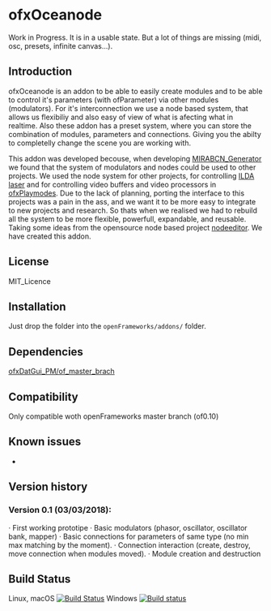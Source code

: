 ofxOceanode
=====================================

Work in Progress. It is in a usable state. But a lot of things are missing (midi, osc, presets, infinite canvas...).

Introduction
------------
ofxOceanode is an addon to be able to easily create modules and to be able to control it's parameters (with ofParameter) via other modules (modulators). For it's interconnection we use a node based system, that allows us flexibiliy and also easy of view of what is afecting what in realtime.
Also these addon has a preset system, where you can store the combination of modules, parameters and connections. Giving you the abilty to completelly change the scene you are working with.

This addon was developed becouse, when developing [MIRABCN_Generator](https://github.com/PlaymodesStudio/MIRABCN_Generator) we found that the system of modulators and nodes could be used to other projects. We used the node system for other projects, for controlling [ILDA laser](http://www.playmodes.com/home/espills/) and for controlling video buffers and video processors in [ofxPlaymodes](https://github.com/PlaymodesStudio/ofxPlaymodes2017).
Due to the lack of planning, porting the interface to this projects was a pain in the ass, and we want it to be more easy to integrate to new projects and research.
So thats when we realised we had to rebuild all the system to be more flexible, powerfull, expandable, and reusable. Taking some ideas from the opensource node based project [nodeeditor](https://github.com/paceholder/nodeeditor). We have created this addon.

License
-------
MIT_Licence

Installation
------------
Just drop the folder into the `openFrameworks/addons/` folder.

Dependencies
------------
[ofxDatGui_PM/of_master_brach](https://github.com/PlaymodesStudio/ofxDatGui_PM/tree/of_master_branch)

Compatibility
------------
Only compatible woth openFrameworks master branch (of0.10)

Known issues
------------
-

Version history
------------
### Version 0.1 (03/03/2018):
· First working prototipe
· Basic modulators (phasor, oscillator, oscillator bank, mapper)
· Basic connections for parameters of same type (no min max matching by the moment).
· Connection interaction (create, destroy, move connection when modules moved).
· Module creation and destruction


Build Status
------------
Linux, macOS [![Build Status](https://travis-ci.org/PlaymodesStudio/ofxOceanode.svg?branch=master)](https://travis-ci.org/PlaymodesStudio/ofxOceanode)
Windows [![Build status](https://ci.appveyor.com/api/projects/status/wwcmfntgs1l5858c/branch/master?svg=true)](https://ci.appveyor.com/project/eduardfrigola/ofxoceanode/branch/master)

